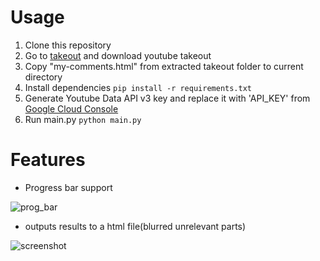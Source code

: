 # Usage

1. Clone this repository
2. Go to [takeout](https://takeout.google.com/settings/takeout) and download
   youtube takeout
3. Copy "my-comments.html" from extracted takeout folder to current directory
4. Install dependencies
   `pip install -r requirements.txt`
5. Generate Youtube Data API v3 key and replace it with 'API_KEY' from [Google Cloud Console](https://console.cloud.google.com/)
6. Run main.py
   `python main.py`

# Features

- Progress bar support

![prog_bar](https://user-images.githubusercontent.com/44405294/132900384-93a06ad3-68b0-47ad-a287-945b45e0b227.png)

- outputs results to a html file(blurred unrelevant parts)

![screenshot](https://user-images.githubusercontent.com/44405294/132900530-7fdf00d7-bf43-4e90-ac6b-5a2d5180e165.png)

